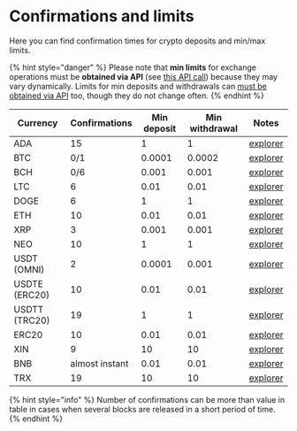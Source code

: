 # Confirmations and limits

Here you can find confirmation times for crypto deposits and min/max limits.

{% hint style="danger" %}
Please note that **min limits** for exchange operations must be **obtained via API** (see [this API call](api-documentation/api-reference.md#get-list-of-exchangeable-currency-pairs)) because they may vary dynamically. Limits for min deposits and withdrawals can [must be obtained via API](api-documentation/api-reference.md#get-list-of-supported-currencies) too, though they do not change often.
{% endhint %}

| Currency      | Confirmations  | Min deposit | Min withdrawal | Notes                                           |
| ------------- | -------------- | ----------- | -------------- | ----------------------------------------------- |
| ADA           | 15             | 1           | 1              | [explorer](https://cardanoexplorer.com)         |
| BTC           | 0/1            | 0.0001      | 0.0002         | [explorer](https://www.blockchain.com/explorer) |
| BCH           | 0/6            | 0.001       | 0.001          | [explorer](https://explorer.bitcoin.com/bch)    |
| LTC           | 6              | 0.01        | 0.01           | [explorer](https://live.blockcypher.com/ltc/)   |
| DOGE          | 6              | 1           | 1              | [explorer](https://live.blockcypher.com/doge/)  |
| ETH           | 10             | 0.01        | 0.01           | [explorer](http://etherscan.io)                 |
| XRP           | 3              | 0.001       | 0.001          | [explorer](https://xrpcharts.ripple.com/#/)     |
| NEO           | 10             | 1           | 1              | [explorer](https://neotracker.io)               |
| USDT (OMNI)   | 2              | 0.0001      | 0.001          | [explorer](https://omniexplorer.info)           |
| USDTE (ERC20) | 10             | 0.01        | 0.01           | [explorer](http://etherscan.io)                 |
| USDTT (TRC20) | 19             | 1           | 1              | [explorer](https://tronscan.org)                |
| ERC20         | 10             | 0.01        | 0.01           | [explorer](http://etherscan.io)                 |
| XIN           | 9              | 10          | 10             | [explorer](https://explorer.optimusway.io)      |
| BNB           | almost instant | 0.01        | 0.01           | [explorer](https://explorer.binance.org)        |
| TRX           | 19             | 10          | 10             | [explorer](https://tronscan.org)                |

{% hint style="info" %}
Number of confirmations can be more than value in table in cases when several blocks are released in a short period of time.
{% endhint %}
